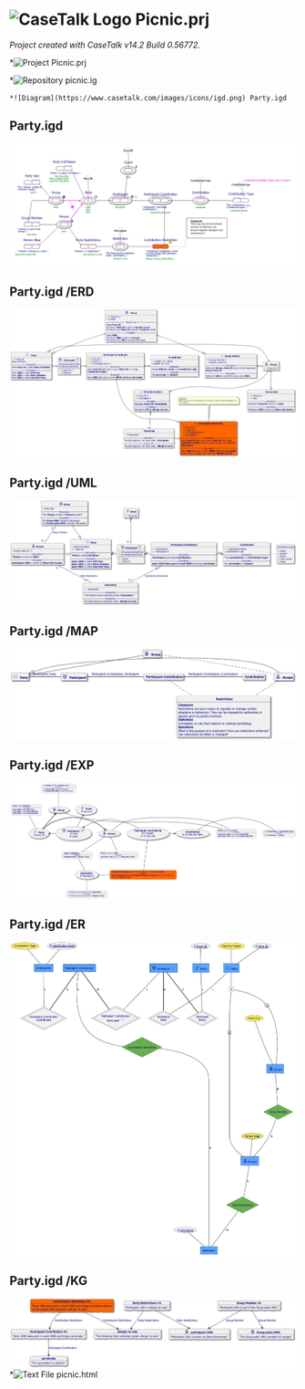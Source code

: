 ﻿# ![CaseTalk Logo](https://www.casetalk.com/images/icons/casetalk.png) Picnic.prj
*Project created with CaseTalk v14.2 Build 0.56772.*

*![Project](https://www.casetalk.com/images/icons/prj.png) Picnic.prj

  *![Repository](https://www.casetalk.com/images/icons/ig.png) picnic.ig

    *![Diagram](https://www.casetalk.com/images/icons/igd.png) Party.igd


## Party.igd

![Diagram Party.igd](Party.png)

## Party.igd /ERD

![Diagram Party.igd /ERD](Party.erd.png)

## Party.igd /UML

![Diagram Party.igd /UML](Party.uml.png)

## Party.igd /MAP

![Diagram Party.igd /MAP](Party.map.png)

## Party.igd /EXP

![Diagram Party.igd /EXP](Party.exp.png)

## Party.igd /ER

![Diagram Party.igd /ER](Party.er.png)

## Party.igd /KG

![Diagram Party.igd /KG](Party.kg.png)
  *![Text File](https://www.casetalk.com/images/icons/txt.png) picnic.html

